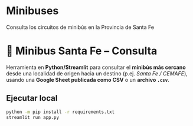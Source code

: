 # Minibuses
Consulta los circuitos de minibús en la Provincia de Santa Fe
# 🚌 Minibus Santa Fe – Consulta

Herramienta en **Python/Streamlit** para consultar el **minibús más cercano** desde una localidad de origen hacia un destino (p.ej. *Santa Fe / CEMAFE*), usando una **Google Sheet publicada como CSV** o un **archivo `.csv`**.

## Ejecutar local
```bash
python -m pip install -r requirements.txt
streamlit run app.py
